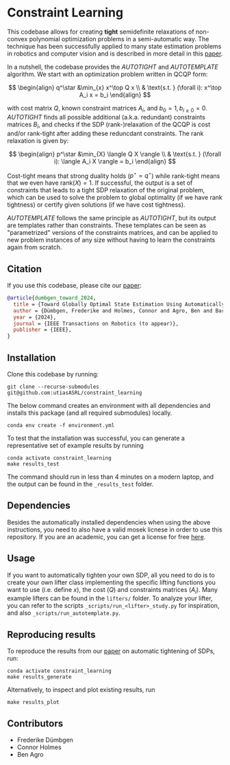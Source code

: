 # Constraint Learning

This codebase allows for creating **tight** semidefinite relaxations of non-convex polynomial optimization problems in a semi-automatic way. The technique has been successfully applied to many state estimation problems in robotics and computer vision and is described in more detail in this [paper](http://arxiv.org/abs/2308.05783). 

In a nutshell, the codebase provides the *AUTOTIGHT* and *AUTOTEMPLATE* algorithm. We start with an optimization problem written in QCQP form:

$$ 
\begin{align} q^\star &\min_{x} x^\top Q x  \\ 
& \text{s.t. } (\forall i): x^\top A_i x = b_i
\end{align} 
$$

with cost matrix $Q$, known constraint matrices $A_i$, and $b_0=1, b_{i\geq 0}=0$. *AUTOTIGHT* finds all possible additional (a.k.a. redundant) constraints matrices $B_i$, and checks if the SDP (rank-)relaxation of the QCQP is cost and/or rank-tight after adding these reduncdant constraints. The rank relaxation is given by:

$$ 
\begin{align} p^\star &\min_{X} \langle Q X \rangle  \\ 
& \text{s.t. } (\forall i): \langle A_i X \rangle = b_i
\end{align} 
$$

Cost-tight means that strong duality holds ($p^\star = q^\star$) while rank-tight means that we even have $\text{rank}(X)=1$.
If successful, the output is a set of constraints that leads to a tight SDP relaxation of the original problem, which can be used to solve the problem to global optimality (if we have rank tightness) or certify given solutions (if we have cost tightness). 

*AUTOTEMPLATE* follows the same principle as *AUTOTIGHT*, but its output are templates rather than constraints. These templates can be seen as "parametrized" versions of the constraints matrices, and can be applied to new problem instances of any size without having to learn the constraints again from scratch. 

## Citation
If you use this codebase, please cite our [paper](http://arxiv.org/abs/2308.05783):

```bibtex
@article{dumbgen_toward_2024,
  title = {Toward Globally Optimal State Estimation Using Automatically Tightened Semidefinite Relaxations},
  author = {Dümbgen, Frederike and Holmes, Connor and Agro, Ben and Barfoot, Timothy D.},
  year = {2024},
  journal = {IEEE Transactions on Robotics (to appear)},
  publisher = {IEEE},
}
```

## Installation

Clone this codebase by running:
```
git clone --recurse-submodules git@github.com:utiasASRL/constraint_learning
```

The below command creates an environment with all dependencies and installs this package (and all required submodules) locally.
```
conda env create -f environment.yml
```

To test that the installation was successful, you can generate a representative set of example results by running
```
conda activate constraint_learning 
make results_test
```
The command should run in less than 4 minutes on a modern laptop, and the output can be found in the `_results_test` folder.

## Dependencies

Besides the automatically installed dependencies when using the above instructions, you need to also have a valid mosek licnese in order to use this repository. If you are an academic, you can get a license for free [here](https://www.mosek.com/license/request/?i=acp).

## Usage

If you want to automatically tighten your own SDP, all you need to do is to create your own lifter class implementing the specific lifting functions you want to use (i.e. define $x$), the cost ($Q$) and constraints matrices ($A_i$). Many example lifters can be found in the `lifters/` folder. To analyze your lifter, you can refer to the scripts `_scripts/run_<lifter>_study.py` for inspiration, and also `_scripts/run_autotemplate.py`.

## Reproducing results

To reproduce the results from our [paper](https://arxiv.org/abs/2308.05783) on automatic tightening of SDPs, run:
```
conda activate constraint_learning 
make results_generate
```

Alternatively, to inspect and plot existing results, run
```
make results_plot
```

## Contributors

- Frederike Dümbgen
- Connor Holmes
- Ben Agro
